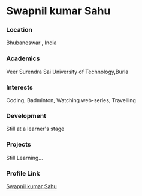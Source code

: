 # Swapnil kumar Sahu

### Location

Bhubaneswar , India

### Academics

Veer Surendra Sai University of Technology,Burla

### Interests

Coding, Badminton, Watching web-series, Travelling 

### Development

Still at a learner's stage

### Projects

Still Learning...

### Profile Link

[Swapnil kumar Sahu](https://github.com/swapnil-092)
